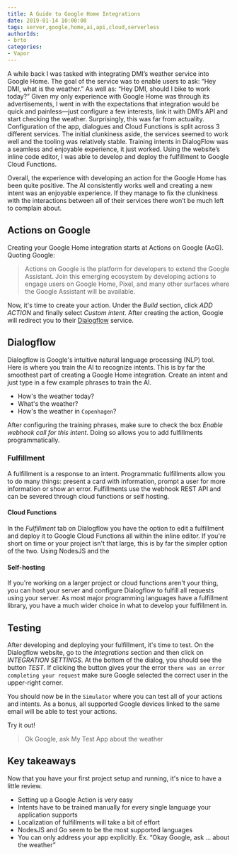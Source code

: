 ```yaml
---
title: A Guide to Google Home Integrations
date: 2019-01-14 10:00:00
tags: server,google,home,ai,api,cloud,serverless
authorIds: 
- brto
categories:
- Vapor
---
```


A while back I was tasked with integrating DMI’s weather service into Google Home. The goal of the service was to  enable users to ask:  “Hey DMI, what is the weather.” As well as: “Hey DMI, should I bike to work today?” Given my only experience with Google Home was through its advertisements, I went in with the expectations that integration would be quick and painless—just configure a few interests, link it with DMI’s API and start checking the weather. Surprisingly, this was far from actuality. Configuration of the app, dialogues and Cloud Functions is split across 3 different services. The initial clunkiness aside, the services seemed to work well and the tooling was relatively stable. Training intents in DialogFlow was a seamless and enjoyable experience, it just worked. Using the website’s inline code editor, I was able to develop and deploy the fulfillment to Google Cloud Functions.

Overall, the experience with developing an action for the Google Home has been quite positive. The AI consistently works well and creating a new intent was an enjoyable experience. If they manage to fix the clunkiness with the interactions between all of their services there won’t be much left to complain about.

## Actions on Google
Creating your Google Home integration starts at Actions on Google (AoG). Quoting Google: 
> Actions on Google is the platform for developers to extend the Google Assistant. Join this emerging ecosystem by developing actions to engage users on Google Home, Pixel, and many other surfaces where the Google Assistant will be available.


Now, it's time to create your action. Under the _Build_ section, click _ADD ACTION_ and finally select _Custom intent_. After creating the action, Google will redirect you to their [Dialogflow](http://dialogflow.com) service.

## Dialogflow
Dialogflow is Google's intuitive natural language processing (NLP) tool. Here is where you train the AI to recognize intents. This is by far the smoothest part of creating a Google Home integration. Create an intent and just type in a few example phrases to train the AI.

- How's the weather today?
- What's the weather?
- How's the weather in `Copenhagen`?

After configuring the training phrases, make sure to check the box _Enable webhook call for this intent_. Doing so allows you to add fulfillments programmatically.

### Fulfillment
A fulfillment is a response to an intent. Programmatic fulfillments allow you to do many things: present a card with information, prompt a user for more information or show an error. Fulfillments use the webhook REST API and can be severed through cloud functions or self hosting.

#### Cloud Functions
In the _Fulfillment_ tab on Dialogflow you have the option to edit a fulfillment and deploy it to Google Cloud Functions all within the inline editor. If you're short on time or your project isn't that large, this is by far the simpler option of the two. Using NodesJS and the 

#### Self-hosting
If you're working on a larger project or cloud functions aren't your thing, you can host your server and configure Dialogflow to fulfill all requests using your server. As most major programming languages have a fulfillment library, you have a much wider choice in what to develop your fulfillment in.

## Testing
After developing and deploying your fulfillment, it's time to test. On the Dialogflow website, go to the _Integrations_ section and then click on _INTEGRATION SETTINGS_. At the bottom of the dialog, you should see the button _TEST_. If clicking the button gives your the error `there was an error completing your request` make sure Google selected the correct user in the upper-right corner.

You should now be in the `Simulator` where you can test all of your actions and intents. As a bonus, all supported Google devices linked to the same email will be able to test your actions.

Try it out!

> Ok Google, ask My Test App about the weather

## Key takeaways
Now that you have your first project setup and running, it's nice to have a little review.

- Setting up a Google Action is very easy
- Intents have to be trained manually for every single language your application supports
- Localization of fulfillments will take a bit of effort
- NodesJS and Go seem to be the most supported languages
- You can only address your app explicitly. Ex. “Okay Google, ask … about the weather”
